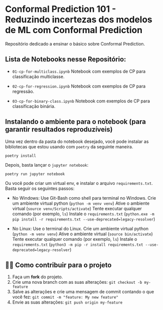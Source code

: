 # Conformal Prediction 101 - Reduzindo incertezas dos modelos de ML com Conformal Prediction

Repositório dedicado a ensinar o básico sobre Conformal Prediction.

## Lista de Notebooks nesse Repositório:

- `01-cp-for-multiclass.ipynb`
    Notebook com exemplos de CP para classificação multiclasse.

- `02-cp-for-regression.ipynb`
    Notebook com exemplos de CP para regressão.

- `03-cp-for-binary-class.ipynb`
    Notebook com exemplos de CP para classificação binária.

## Instalando o ambiente para o notebook (para garantir resultados reproduzíveis)

Uma vez dentro da pasta do notebook desejado, você pode instalar as bibliotecas que estou usando com `poetry` da seguinte maneira.
```console
poetry install
```

Depois, basta lançar o `jupyter notebook`:
```console
poetry run jupyter notebook
```

Ou você pode criar um virtual env, e instalar o arquivo `requirements.txt`. Basta seguir os seguintes passos:
- No Windows:
    Use Git-Bash como shell para terminal no Windows.
    Crie um ambiente virtual python (`python -m venv venv`)
    Ative o ambiente virtual (`source venv/Scripts/activate`)
    Tente executar qualquer comando (por exemplo, `ls`)
    Instale o `requirements.txt` (`python.exe -m pip install -r requirements.txt --use-deprecated=legacy-resolver`)

- No Linux:
    Use o terminal do Linux.
    Crie um ambiente virtual python (`python -m venv venv`)
    Ative o ambiente virtual (`source bin/activate`)
    Tente executar qualquer comando (por exemplo, `ls`)
    Instale o `requirements.txt` (`python3 -m pip -r install requirements.txt --use-deprecated=legacy-resolver`)


## 💪🏾 Como contribuir para o projeto

1. Faça um **fork** do projeto.
2. Crie uma nova branch com as suas alterações: `git checkout -b my-feature`
3. Salve as alterações e crie uma mensagem de commit contando o que você fez: `git commit -m "feature: My new feature"`
4. Envie as suas alterações: `git push origin my-feature`